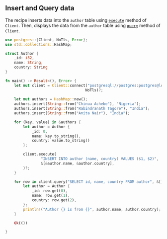 ## Insert and Query data


The recipe inserts data into the `author` table using [`execute`] method of `Client`. Then, displays the data from the `author` table  using [`query`] method of `Client`.


```rust
use postgres::{Client, NoTls, Error};
use std::collections::HashMap;

struct Author {
    _id: i32,
    name: String,
    country: String
}

fn main() -> Result<(), Error> {
    let mut client = Client::connect("postgresql://postgres:postgres@localhost/library", 
                                    NoTls)?;
    
    let mut authors = HashMap::new();
    authors.insert(String::from("Chinua Achebe"), "Nigeria");
    authors.insert(String::from("Rabindranath Tagore"), "India");
    authors.insert(String::from("Anita Nair"), "India");

    for (key, value) in &authors {
        let author = Author {
            _id: 0,
            name: key.to_string(),
            country: value.to_string()
        };

        client.execute(
                "INSERT INTO author (name, country) VALUES ($1, $2)",
                &[&author.name, &author.country],
        )?;
    }

    for row in client.query("SELECT id, name, country FROM author", &[])? {
        let author = Author {
            _id: row.get(0),
            name: row.get(1),
            country: row.get(2),
        };
        println!("Author {} is from {}", author.name, author.country);
    }

    Ok(())

}
```

[`execute`]: https://docs.rs/postgres/0.17.2/postgres/struct.Client.html#method.execute
[`query`]: https://docs.rs/postgres/0.17.2/postgres/struct.Client.html#method.query
